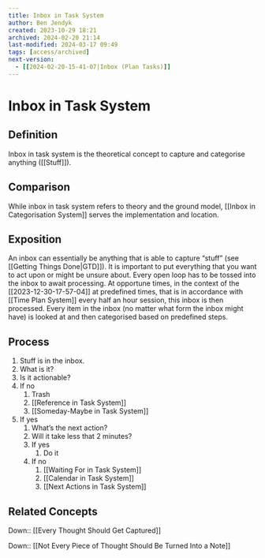 ```yaml
---
title: Inbox in Task System
author: Ben Jendyk
created: 2023-10-29 18:21
archived: 2024-02-20 21:14
last-modified: 2024-03-17 09:49
tags: [access/archived]
next-version:
  - [[2024-02-20-15-41-07|Inbox (Plan Tasks)]]
---
```


# Inbox in Task System

## Definition

Inbox in task system is the theoretical concept to capture and categorise anything ([[Stuff]]).

## Comparison

While inbox in task system refers to theory and the ground model, [[Inbox in Categorisation System]] serves the implementation and location.

## Exposition

An inbox can essentially be anything that is able to capture “stuff” (see [[Getting Things Done|GTD]]). It is important to put everything that you want to act upon or might be unsure about. Every open loop has to be tossed into the inbox to await processing. At opportune times, in the context of the [[2023-12-30-17-57-04]] at predefined times, that is in accordance with [[Time Plan System]] every half an hour session, this inbox is then processed. Every item in the inbox (no matter what form the inbox might have) is looked at and then categorised based on predefined steps.

## Process

1. Stuff is in the inbox.
2. What is it?
3. Is it actionable?
4. If no
	1. Trash
	2. [[Reference in Task System]]
	3. [[Someday-Maybe in Task System]]
5. If yes
	1. What’s the next action?
	2. Will it take less that 2 minutes?
	3. If yes
		1. Do it
	4. If no
		1. [[Waiting For in Task System]]
		2. [[Calendar in Task System]]
		3. [[Next Actions in Task System]]

## Related Concepts

Down:: [[Every Thought Should Get Captured]]

Down:: [[Not Every Piece of Thought Should Be Turned Into a Note]]
